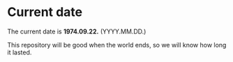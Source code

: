 # Current date

The current date is **1974.09.22.** (YYYY.MM.DD.)

This repository will be good when the world ends, so we will know how long it lasted.
